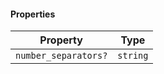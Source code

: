 #### Properties

| Property                                            | Type     |
| --------------------------------------------------- | -------- |
| <a id="number_separators"></a> `number_separators?` | `string` |

